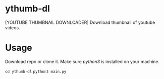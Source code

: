 # ythumb-dl
[YOUTUBE THUMBNAIL DOWNLOADER]
Download thumbnail of youtube videos.

# Usage 
Download repo or clone it.
Make sure *python3* is installed on your machine.

`cd ythumb-dl` 
`python3 main.py`


